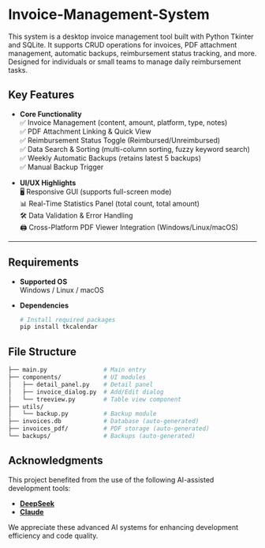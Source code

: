 # Invoice-Management-System
This system is a desktop invoice management tool built with Python Tkinter and SQLite. It supports CRUD operations for invoices, PDF attachment management, automatic backups, reimbursement status tracking, and more. Designed for individuals or small teams to manage daily reimbursement tasks.

## Key Features

- **Core Functionality**  
  ✅ Invoice Management (content, amount, platform, type, notes)  
  ✅ PDF Attachment Linking & Quick View  
  ✅ Reimbursement Status Toggle (Reimbursed/Unreimbursed)  
  ✅ Data Search & Sorting (multi-column sorting, fuzzy keyword search)  
  ✅ Weekly Automatic Backups (retains latest 5 backups)  
  ✅ Manual Backup Trigger  

- **UI/UX Highlights**  
  🖥️ Responsive GUI (supports full-screen mode)  
  📊 Real-Time Statistics Panel (total count, total amount)  
  🛠️ Data Validation & Error Handling  
  🖨️ Cross-Platform PDF Viewer Integration (Windows/Linux/macOS)

---

## Requirements

- **Supported OS**  
  Windows / Linux / macOS

- **Dependencies**  
  ```bash
  # Install required packages
  pip install tkcalendar

## File Structure

```bash
├── main.py                # Main entry
├── components/            # UI modules
│   ├── detail_panel.py    # Detail panel
│   ├── invoice_dialog.py  # Add/Edit dialog
│   └── treeview.py        # Table view component
├── utils/
│   └── backup.py          # Backup module
├── invoices.db            # Database (auto-generated)
├── invoices_pdf/          # PDF storage (auto-generated)
└── backups/               # Backups (auto-generated)
```

## Acknowledgments

This project benefited from the use of the following AI-assisted development tools:  
- **[DeepSeek](https://www.deepseek.com)**
- **[Claude](https://www.anthropic.com)**

We appreciate these advanced AI systems for enhancing development efficiency and code quality.
